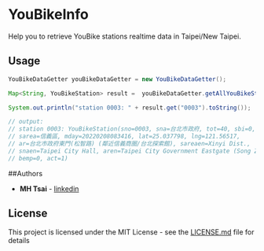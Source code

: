 # YouBikeInfo
Help you to retrieve YouBike stations realtime data in Taipei/New Taipei. 

## Usage

```java
YouBikeDataGetter youBikeDataGetter = new YouBikeDataGetter();

Map<String, YouBikeStation> result =  youBikeDataGetter.getAllYouBikeStations();

System.out.println("station 0003: " + result.get("0003").toString());

// output: 
// station 0003: YouBikeStation(sno=0003, sna=台北市政府, tot=40, sbi=0, 
// sarea=信義區, mday=20220208083416, lat=25.037798, lng=121.56517, 
// ar=台北市政府東門(松智路) (鄰近信義商圈/台北探索館), sareaen=Xinyi Dist., 
// snaen=Taipei City Hall, aren=Taipei City Government Eastgate (Song Zhi Road), 
// bemp=0, act=1)

```

##Authors
* **MH Tsai** - [linkedin](https://www.linkedin.com/in/ming-han-tsai-5919b57b?trk=nav_responsive_tab_profile_pic)

## License

This project is licensed under the MIT License - see the [LICENSE.md](LICENSE.md) file for details

